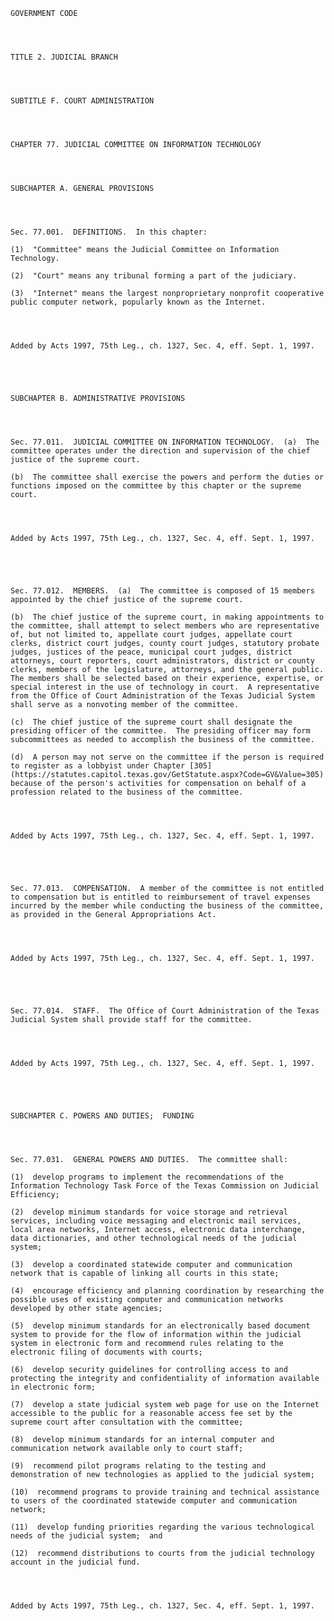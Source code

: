 ﻿
    
    
    	
    					
    
    
    GOVERNMENT CODE
    
      
    
    
    TITLE 2. JUDICIAL BRANCH
    
      
    
    
    SUBTITLE F. COURT ADMINISTRATION
    
      
    
    
    CHAPTER 77. JUDICIAL COMMITTEE ON INFORMATION TECHNOLOGY
    
      
    
    
    SUBCHAPTER A. GENERAL PROVISIONS
    
      
    
    
    Sec. 77.001.  DEFINITIONS.  In this chapter:
    
    (1)  "Committee" means the Judicial Committee on Information Technology.
    
    (2)  "Court" means any tribunal forming a part of the judiciary.
    
    (3)  "Internet" means the largest nonproprietary nonprofit cooperative public computer network, popularly known as the Internet.
    
    
    
    
    Added by Acts 1997, 75th Leg., ch. 1327, Sec. 4, eff. Sept. 1, 1997.
    
    
    
    
    
    SUBCHAPTER B. ADMINISTRATIVE PROVISIONS
    
      
    
    
    Sec. 77.011.  JUDICIAL COMMITTEE ON INFORMATION TECHNOLOGY.  (a)  The committee operates under the direction and supervision of the chief justice of the supreme court.
    
    (b)  The committee shall exercise the powers and perform the duties or functions imposed on the committee by this chapter or the supreme court.
    
    
    
    
    Added by Acts 1997, 75th Leg., ch. 1327, Sec. 4, eff. Sept. 1, 1997.
    
    
    
    
    
    Sec. 77.012.  MEMBERS.  (a)  The committee is composed of 15 members appointed by the chief justice of the supreme court.
    
    (b)  The chief justice of the supreme court, in making appointments to the committee, shall attempt to select members who are representative of, but not limited to, appellate court judges, appellate court clerks, district court judges, county court judges, statutory probate judges, justices of the peace, municipal court judges, district attorneys, court reporters, court administrators, district or county clerks, members of the legislature, attorneys, and the general public.  The members shall be selected based on their experience, expertise, or special interest in the use of technology in court.  A representative from the Office of Court Administration of the Texas Judicial System shall serve as a nonvoting member of the committee.
    
    (c)  The chief justice of the supreme court shall designate the presiding officer of the committee.  The presiding officer may form subcommittees as needed to accomplish the business of the committee.
    
    (d)  A person may not serve on the committee if the person is required to register as a lobbyist under Chapter [305](https://statutes.capitol.texas.gov/GetStatute.aspx?Code=GV&Value=305) because of the person's activities for compensation on behalf of a profession related to the business of the committee.
    
    
    
    
    Added by Acts 1997, 75th Leg., ch. 1327, Sec. 4, eff. Sept. 1, 1997.
    
    
    
    
    
    Sec. 77.013.  COMPENSATION.  A member of the committee is not entitled to compensation but is entitled to reimbursement of travel expenses incurred by the member while conducting the business of the committee, as provided in the General Appropriations Act.
    
    
    
    
    Added by Acts 1997, 75th Leg., ch. 1327, Sec. 4, eff. Sept. 1, 1997.
    
    
    
    
    
    Sec. 77.014.  STAFF.  The Office of Court Administration of the Texas Judicial System shall provide staff for the committee.
    
    
    
    
    Added by Acts 1997, 75th Leg., ch. 1327, Sec. 4, eff. Sept. 1, 1997.
    
    
    
    
    
    SUBCHAPTER C. POWERS AND DUTIES;  FUNDING
    
      
    
    
    Sec. 77.031.  GENERAL POWERS AND DUTIES.  The committee shall:
    
    (1)  develop programs to implement the recommendations of the Information Technology Task Force of the Texas Commission on Judicial Efficiency;
    
    (2)  develop minimum standards for voice storage and retrieval services, including voice messaging and electronic mail services, local area networks, Internet access, electronic data interchange, data dictionaries, and other technological needs of the judicial system;
    
    (3)  develop a coordinated statewide computer and communication network that is capable of linking all courts in this state;
    
    (4)  encourage efficiency and planning coordination by researching the possible uses of existing computer and communication networks developed by other state agencies;
    
    (5)  develop minimum standards for an electronically based document system to provide for the flow of information within the judicial system in electronic form and recommend rules relating to the electronic filing of documents with courts;
    
    (6)  develop security guidelines for controlling access to and protecting the integrity and confidentiality of information available in electronic form;
    
    (7)  develop a state judicial system web page for use on the Internet accessible to the public for a reasonable access fee set by the supreme court after consultation with the committee;
    
    (8)  develop minimum standards for an internal computer and communication network available only to court staff;
    
    (9)  recommend pilot programs relating to the testing and demonstration of new technologies as applied to the judicial system;
    
    (10)  recommend programs to provide training and technical assistance to users of the coordinated statewide computer and communication network;
    
    (11)  develop funding priorities regarding the various technological needs of the judicial system;  and
    
    (12)  recommend distributions to courts from the judicial technology account in the judicial fund.
    
    
    
    
    Added by Acts 1997, 75th Leg., ch. 1327, Sec. 4, eff. Sept. 1, 1997.
    
    
    
    
    				
